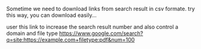 Sometime we need to download links from search result in csv formate. try this way, you can download easily...

user this link to increase the search result number and also control a domain and file type
https://www.google.com/search?q=site:https://example.com+filetype:pdf&num=100
